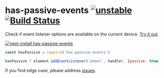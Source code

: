 # has-passive-events  [![unstable](https://img.shields.io/badge/stability-unstable-green.svg)](http://github.com/badges/stability-badges) [![Build Status](https://img.shields.io/travis/dfcreative/has-passive-events.svg)](https://travis-ci.org/dfcreative/has-passive-events)

Check if event listener options are available on the current device. [Try it out](http://dfcreative.github.io/has-passive-events/).

[![npm install has-passive-events](https://nodei.co/npm/has-passive-events.png?mini=true)](https://npmjs.org/package/has-passive-events/)

```js
const hasPassive = require('has-passive-events')

hasPassive ? element.addEventListener('wheel', handler, {passive: true}) : element.addEventListener('wheel', handler)
```

If you find edge case, please address [issues](https://github.com/dfcreative/has-passive-events/issues).
